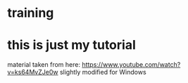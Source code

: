 # training
# this is just my tutorial
material taken from here: https://www.youtube.com/watch?v=ks64MvZJe0w
slightly modified for Windows
